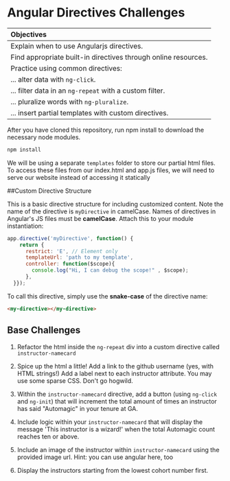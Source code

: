# Angular Directives Challenges

| Objectives |
| :--- |
| Explain when to use Angularjs directives. |
| Find appropriate built-in directives through online resources. | 
| Practice using common directives: |
| ... alter data with `ng-click`. |
| ... filter data in an `ng-repeat` with a custom filter. |
| ... pluralize words with `ng-pluralize`. |
| ... insert partial templates with custom directives. 

After you have cloned this repository, run npm install to download the necessary node modules.

```javascript
npm install
```

We will be using a separate `templates` folder to store our partial html files.  To access these files from our index.html and app.js files, we will need to serve our website instead of accessing it statically 


##Custom Directive Structure

This is a basic directive structure for including customized content. Note the name of the directive is `myDirective` in camelCase.  Names of directives in Angular's JS files must be **camelCase**.  Attach this to your module instantiation:

```javascript
app.directive('myDirective', function() {
    return {
      restrict: 'E', // Element only
      templateUrl: 'path to my template',
      controller: function($scope){
        console.log("Hi, I can debug the scope!" , $scope);
      },
  }});
```

To call this directive, simply use the **snake-case** of the directive name:

```html
<my-directive></my-directive>
```

## Base Challenges
1. Refactor the html inside the `ng-repeat` div into a custom directive called `instructor-namecard`

2. Spice up the html a little!  Add a link to the github username (yes, with HTML strings!)  Add a label next to each instructor attribute.  You may use some sparse CSS. Don't go hogwild.

3. Within the `instructor-namecard` directive, add a button (using `ng-click` and `ng-init`) that will increment the total amount of times an instructor has said "Automagic" in your tenure at GA.

4. Include logic within your `instructor-namecard` that will display the message 'This instructor is a wizard!' when the total Automagic count reaches ten or above.


5.  Include an image of the instructor within `instructor-namecard` using the provided image url. Hint: you can use angular here, too

6.  Display the instructors starting from the lowest cohort number first.
